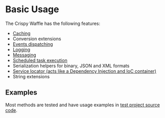 
# Basic Usage

The Crispy Waffle has the following features:

- [Caching](caching.md)
- Conversion extensions
- [Events dispatching](events.md)
- [Logging](logging.md)
- [Messaging](messaging.md)
- [Scheduled task execution](scheduled-jobs.md)
- Serialization helpers for binary, JSON and XML formats
- [Service locator (acts like a Dependency Injection and IoC container)](serviceLocator.md)
- String extensions

## Examples

Most methods are tested and have usage examples in [test project source code](https://github.com/guibranco/CrispyWaffle).